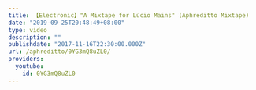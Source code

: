 ```yaml
---
title: 【Electronic】"A Mixtape for Lúcio Mains" (Aphreditto Mixtape)
date: "2019-09-25T20:48:49+08:00"
type: video
description: ""
publishdate: "2017-11-16T22:30:00.000Z"
url: /aphreditto/0YG3mQ8uZL0/
providers:
  youtube:
    id: 0YG3mQ8uZL0
---
```

